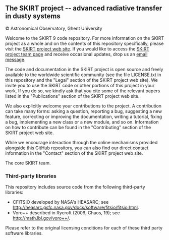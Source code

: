 The SKIRT project -- advanced radiative transfer in dusty systems
--------------------------------------------
© Astronomical Observatory, Ghent University

Welcome to the SKIRT 9 code repository. For more information on the SKIRT
project as a whole and on the contents of this repository specifically, please
visit the [SKIRT project web site](http://www.skirt.ugent.be). If you would
like to access the [SKIRT project team page](https://github.com/orgs/SKIRT/teams/contributor)
and receive occasional updates, drop us an [email message](mailto:peter.camps@ugent.be).

The code and documentation in the SKIRT project is open source and freely
available to the worldwide scientific community (see the file LICENSE.txt in
this repository and the "Legal" section of the SKIRT project web site). We
invite you to use the SKIRT code or other portions of this project in your
work. If you do so, we kindly ask that you cite some of the relevant papers
listed in the "Publications" section of the SKIRT project web site.

We also explicitly welcome your contributions to the project. A contribution
can take many forms: asking a question, reporting a bug, suggesting a new
feature, correcting or improving the documentation, writing a tutorial, fixing
a bug, implementing a new class or a new module, and so on. Information on how
to contribute can be found in the "Contributing" section of the SKIRT project
web site.

While we encourage interaction through the online mechanisms provided alongside
this GitHub repository, you can also find our direct contact information in the
"Contact" section of the SKIRT project web site.

The core SKIRT team.


### Third-party libraries

This repository includes source code from the following third-party libraries:
 - CFITSIO developed by NASA's HEASARC;
   see <http://heasarc.gsfc.nasa.gov/docs/software/fitsio/fitsio.html>.
 - Voro++ described in Rycroft (2009, Chaos, 19);
   see <http://math.lbl.gov/voro++/>.

Please refer to the original licensing conditions for each of these third party
software libraries.
